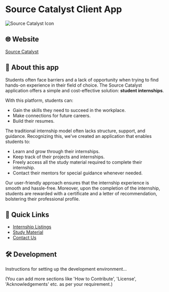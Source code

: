 # Source Catalyst Client App

![Source Catalyst Icon](./path_to_icon_image.png)

## 🌐 Website

[Source Catalyst](https://www.thesourcecatalyst.in)

## 📜 About this app

Students often face barriers and a lack of opportunity when trying to find hands-on experience in their field of choice. The Source Catalyst application offers a simple and cost-effective solution: **student internships**.

With this platform, students can:
- Gain the skills they need to succeed in the workplace.
- Make connections for future careers.
- Build their resumes.

The traditional internship model often lacks structure, support, and guidance. Recognizing this, we've created an application that enables students to:

- Learn and grow through their internships.
- Keep track of their projects and internships.
- Freely access all the study material required to complete their internship.
- Contact their mentors for special guidance whenever needed.

Our user-friendly approach ensures that the internship experience is smooth and hassle-free. Moreover, upon the completion of the internship, students are rewarded with a certificate and a letter of recommendation, bolstering their professional profile.

## 🔗 Quick Links

- [Internship Listings](https://www.thesourcecatalyst.in/internships)
- [Study Material](https://www.thesourcecatalyst.in/study-material)
- [Contact Us](https://www.thesourcecatalyst.in/contact)

## 🛠️ Development

Instructions for setting up the development environment...

(You can add more sections like 'How to Contribute', 'License', 'Acknowledgements' etc. as per your requirement.)

